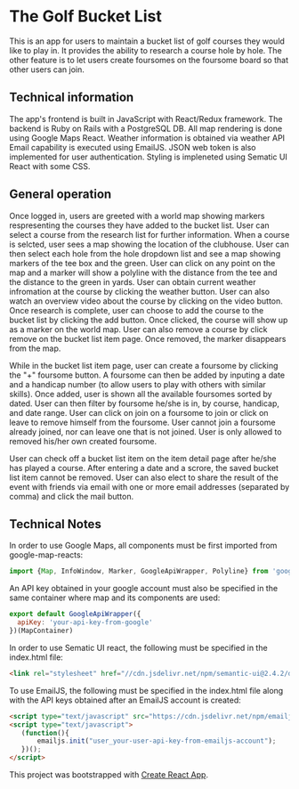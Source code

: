 # The Golf Bucket List

This is an app for users to maintain a bucket list of golf courses they would like to play in. It provides the ability to research a course hole by hole. The other feature is to let users create foursomes on the foursome board so that other users can join. 

## Technical information

The app's frontend is built in JavaScript with React/Redux framework. The backend is Ruby on Rails with a PostgreSQL DB. All map rendering is done using Google Maps React. Weather information is obtained via weather API Email capability is executed using EmailJS. JSON web token is also implemented for user authentication. Styling is impleneted using Sematic UI React with some CSS. 

## General operation

Once logged in, users are greeted with a world map showing markers respresenting the courses they have added to the bucket list. User can select a course from the research list for further information. When a course is selcted, user sees a map showing the location of the clubhouse. User can then select each hole from the hole dropdown list and see a map showing markers of the tee box and the green. User can click on any point on the map and a marker will show a polyline with the distance from the tee and the distance to the green in yards. User can obtain current weather infromation at the course by clicking the weather button. User can also watch an overview video about the course by clicking on the video button. Once research is complete, user can choose to add the course to the bucket list by clicking the add button. Once clicked, the course will show up as a marker on the world map. User can also remove a course by click remove on the bucket list item page. Once removed, the marker disappears from the map. 

While in the bucket list item page, user can create a foursome by clicking the "+" foursome button. A foursome can then be added by inputing a date and a handicap number (to allow users to play with others with similar skills). Once added, user is shown all the available foursomes sorted by dated. User can then filter by foursome he/she is in, by course, handicap, and date range. User can click on join on a foursome to join or click on leave to remove himself from the foursome. User cannot join a foursome already joined, nor can leave one that is not joined. User is only allowed to removed his/her own created foursome. 

User can check off a bucket list item on the item detail page after he/she has played a course. After entering a date and a scrore, the saved bucket list item cannot be removed. User can also elect to share the result of the event with friends via email with one or more email addresses (separated by comma) and click the mail button. 

## Technical Notes

In order to use Google Maps, all components must be first imported from google-map-reacts: 

```javascript
import {Map, InfoWindow, Marker, GoogleApiWrapper, Polyline} from 'google-maps-react';
```
An API key obtained in your google account must also be specified in the same container where map and its components are used:
```javascript
export default GoogleApiWrapper({
  apiKey: 'your-api-key-from-google'
})(MapContainer)
```
In order to use Sematic UI react, the following must be specified in the index.html file:
```html
<link rel="stylesheet" href="//cdn.jsdelivr.net/npm/semantic-ui@2.4.2/dist/semantic.min.css" />
```
To use EmailJS, the following must be specified in the index.html file along with the API keys obtained after an EmailJS account is created:
```html
<script type="text/javascript" src="https://cdn.jsdelivr.net/npm/emailjs-com@2.3.2/dist/email.min.js"></script>
<script type="text/javascript">
   (function(){
       emailjs.init("user_your-user-api-key-from-emailjs-account");
   })();
</script>
```

This project was bootstrapped with [Create React App](https://github.com/facebook/create-react-app).
